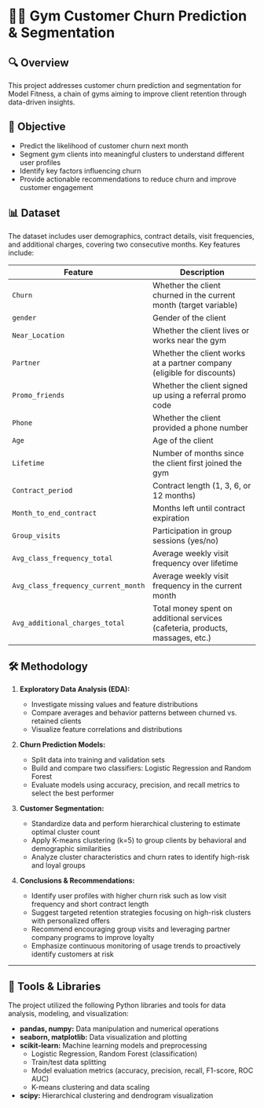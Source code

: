 # 🏋️‍♂️ Gym Customer Churn Prediction & Segmentation 
## 🔍 Overview
This project addresses customer churn prediction and segmentation for Model Fitness, a chain of gyms aiming to improve client retention through data-driven insights.

## 🎯 Objective
- Predict the likelihood of customer churn next month  
- Segment gym clients into meaningful clusters to understand different user profiles  
- Identify key factors influencing churn  
- Provide actionable recommendations to reduce churn and improve customer engagement  

## 📊 Dataset
The dataset includes user demographics, contract details, visit frequencies, and additional charges, covering two consecutive months. Key features include:

| Feature                   | Description                                                                                      |
|---------------------------|--------------------------------------------------------------------------------------------------|
| `Churn`                   | Whether the client churned in the current month (target variable)                                |
| `gender`                  | Gender of the client                                                                             |
| `Near_Location`           | Whether the client lives or works near the gym                                                  |
| `Partner`                 | Whether the client works at a partner company (eligible for discounts)                           |
| `Promo_friends`           | Whether the client signed up using a referral promo code                                        |
| `Phone`                   | Whether the client provided a phone number                                                      |
| `Age`                     | Age of the client                                                                               |
| `Lifetime`                | Number of months since the client first joined the gym                                          |
| `Contract_period`         | Contract length (1, 3, 6, or 12 months)                                                        |
| `Month_to_end_contract`   | Months left until contract expiration                                                          |
| `Group_visits`            | Participation in group sessions (yes/no)                                                       |
| `Avg_class_frequency_total`   | Average weekly visit frequency over lifetime                                                  |
| `Avg_class_frequency_current_month` | Average weekly visit frequency in the current month                                       |
| `Avg_additional_charges_total`   | Total money spent on additional services (cafeteria, products, massages, etc.)               |

## 🛠️ Methodology

1. **Exploratory Data Analysis (EDA):**  
   - Investigate missing values and feature distributions  
   - Compare averages and behavior patterns between churned vs. retained clients  
   - Visualize feature correlations and distributions  

2. **Churn Prediction Models:**  
   - Split data into training and validation sets  
   - Build and compare two classifiers: Logistic Regression and Random Forest  
   - Evaluate models using accuracy, precision, and recall metrics to select the best performer  

3. **Customer Segmentation:**  
   - Standardize data and perform hierarchical clustering to estimate optimal cluster count  
   - Apply K-means clustering (k=5) to group clients by behavioral and demographic similarities  
   - Analyze cluster characteristics and churn rates to identify high-risk and loyal groups  

4. **Conclusions & Recommendations:**  
   - Identify user profiles with higher churn risk such as low visit frequency and short contract length  
   - Suggest targeted retention strategies focusing on high-risk clusters with personalized offers  
   - Recommend encouraging group visits and leveraging partner company programs to improve loyalty  
   - Emphasize continuous monitoring of usage trends to proactively identify customers at risk  

---

## 🧰 Tools & Libraries
The project utilized the following Python libraries and tools for data analysis, modeling, and visualization:

- **pandas, numpy:** Data manipulation and numerical operations  
- **seaborn, matplotlib:** Data visualization and plotting  
- **scikit-learn:** Machine learning models and preprocessing  
  - Logistic Regression, Random Forest (classification)  
  - Train/test data splitting  
  - Model evaluation metrics (accuracy, precision, recall, F1-score, ROC AUC)  
  - K-means clustering and data scaling  
- **scipy:** Hierarchical clustering and dendrogram visualization  
